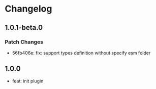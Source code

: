 # Changelog

## 1.0.1-beta.0

### Patch Changes

- 56fb406e: fix: support types definition without specify esm folder

## 1.0.0

- feat: init plugin
